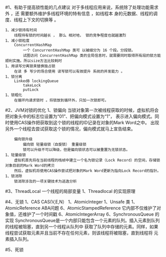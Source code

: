 #1、有助于提高锁性能的几点建议
    对于多线程应用来说，系统除了处理功能需求外 ，还 需要额外维护多线程环境的特有信息 ，如线程本
    身的元数据、线程的调度、线程上下文的切换等 。
    
    1、减少锁持有时间
        线程持有锁的时间越长 ， 那么 相对地， 锁的竞争程度也就越激烈
    1、减小锁粒度
        ConcurrentHashMap
            一个 ConcurrentHashMap 类可 以被细分为 16 个段。分段锁。
            试图访问 ConcurrentHashMap 类的全局信息时，就需要同时取得所有段的锁方能顺利实施。所以size方法比较耗时
    1、用读写分离锁来替换独占锁
        在读 多 写少的场合使用 读写锁可以有效提升 系统的并发能力 。
    1、锁分离
        LinkedB lockingQueue
            takeLock
            putLock
    1、锁粗化
        在循环内请求锁时 。将锁放到循环外，只加一次锁即可。
#2、JVM对锁的优化
    1、锁偏向
        当锁对象第一次被线程获取的时候，虚拟机将会把对象头中的标志位设置为“01”、把偏向模式设置为“1”，
        表示进入偏向模式。同时使用CAS操作把获取到这个锁的线程的ID记录在对象的Mark Word之中。
        出现另外一个线程去尝试获取这个锁的情况，偏向模式就马上宣告结束。
        
        偏向锁升级
            偏向锁 轻量级锁（自旋锁） 重量级锁
            锁可以升级不可以降级，但是偏向锁状态可以被重置为无锁状态。
    1、轻量级锁
        虚拟机首先将在当前线程的栈帧中建立一个名为锁记录（Lock Record）的空间，存储锁对象目前的Mark Word的拷贝
        然后，虚拟机将使用CAS操作尝试把对象的Mark Word更新为指向Lock Record的指针。
    1、锁消除
        锁消除涉及的一项关键技术为逃逸分析 
#3、ThreadLocal
    一个线程的局部变量
    1、Threadlocal 的实现原理

#4、无锁
    1、CAS
        CAS(V,E,N）
    1、Atomiclnteger
    1、Unsafe 类
    1、AtomicReference
        ABA问题
    6、AtomicStampedReference
        它内部不仅维护了对象值，还维护了一个时间戳
    6、AtomiclntegerArray
    6、SynchronousQueue 的实现
        SynchronousQueue是一个内部只能包含一个元素的队列。插入元素到队列的线程被阻塞，直到另一个线程从队列中
        获取了队列中存储的元素。同样，如果线程尝试获取元素并且当前不存在任何元素，则该线程将被阻塞，直到线程将
        元素插入队列。
        
#5、死锁
    
